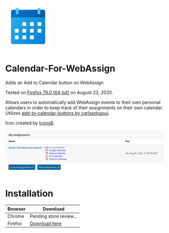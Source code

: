 ![Calendar For WebAssign Icon](https://raw.githubusercontent.com/JeffResc/Calendar-For-WebAssign/master/icons/icons8-calendar-144.png)
# Calendar-For-WebAssign
Adds an Add to Calendar button on WebAssign

Tested on [Firefox 79.0 (64-bit)](https://www.mozilla.org/en-US/firefox/79.0/releasenotes/?utm_source=firefox-browser&utm_medium=firefox-browser&utm_campaign=whatsnew) on August 23, 2020.

Allows users to automatically add WebAssign events to their own personal calendars in order to keep track of their assignments on their own calendar. Utilizes [add-to-calendar-buttons by carlsednaoui](https://github.com/carlsednaoui/add-to-calendar-buttons/).

Icon created by [Icons8](https://icons8.com/icon/WpQIVxfhhzqt/calendar).

![Demo Screenshot](https://raw.githubusercontent.com/JeffResc/Calendar-For-WebAssign/master/Capture.PNG)

# Installation
| Browser | Download |
|-|-|
| Chrome | Pending store review... |
| Firefox | [Download here]((https://github.com/JeffResc/Calendar-For-WebAssign/releases/download/v1.0/calendar_for_webassign-1.0-fx.xpi)) |

